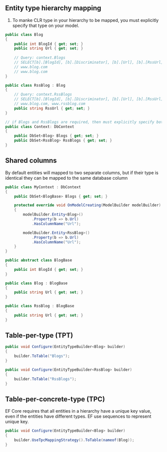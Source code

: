 ## Entity type hierarchy mapping
1. To manke CLR type in your hierarchy to be mapped, you must explicitly specify that type on your model.
```csharp
public class Blog
{
    public int BlogId { get; set; }
    public string Url { get; set; }
    
    // Query: context.Blogs
    // SELECT[b].[BlogId], [b].[Discriminator], [b].[Url], [b].[RssUrl] FROM[Blogs] AS[b]
    // www.blog.com
    // www.blog.com
}

public class RssBlog : Blog
{
    // Query: context.RssBlogs
    // SELECT[b].[BlogId], [b].[Discriminator], [b].[Url], [b].[RssUrl] FROM [Blogs] AS [b]  WHERE [b].[Discriminator] = N'RssBlog'
    // www.blog.com, www.rssblog.com
    public string RssUrl { get; set; }
}

// if Blogs and RssBlogs are required, then must explicitly specify both.
public class Context: DbContext
{
    public DbSet<Blog> Blogs { get; set; }
    public DbSet<RssBlog> RssBlogs { get; set; }
}
```

## Shared columns
By default entities will mapped to two separate columns, but if their type is identical they can be mapped to the same database column
```csharp
public class MyContext : DbContext
{
    public DbSet<BlogBase> Blogs { get; set; }

    protected override void OnModelCreating(ModelBuilder modelBuilder)
    {
        modelBuilder.Entity<Blog>()
            .Property(b => b.Url)
            .HasColumnName("Url");

        modelBuilder.Entity<RssBlog>()
            .Property(b => b.Url)
            .HasColumnName("Url");
    }
}

public abstract class BlogBase
{
    public int BlogId { get; set; }
}

public class Blog : BlogBase
{
    public string Url { get; set; }
}

public class RssBlog : BlogBase
{
    public string Url { get; set; }
}
```

## Table-per-type (TPT)
```csharp
public void Configure(EntityTypeBuilder<Blog> builder)
{
    builder.ToTable("Blogs");
}

public void Configure(EntityTypeBuilder<RssBlog> builder)
{
    builder.ToTable("RssBlogs");
}
```

## Table-per-concrete-type (TPC)
EF Core requires that all entities in a hierarchy have a unique key value, even if the entities have different types. EF use sequences to represent unique key.
```csharp
public void Configure(EntityTypeBuilder<Blog> builder)
{
    builder.UseTpcMappingStrategy().ToTable(nameof(Blog));
}
```
